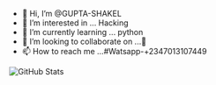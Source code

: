 - 👋 Hi, I’m @GUPTA-SHAKEL
- 👀 I’m interested in ... Hacking
- 🌱 I’m currently learning ... python
- 💞️ I’m looking to collaborate on ...🥱
- 📫 How to reach me ...#Watsapp-+2347013107449

<!---
GUPTA-SHAKEL/GUPTA-SHAKEL is a ✨ special ✨ repository because its `README.md` (this file) appears on your GitHub profile.
You can click the Preview link to take a look at your changes.
--->

![GitHub Stats](https://github-readme-stats.vercel.app/api?username=GUPTA-SHAKEL&theme=radical)
